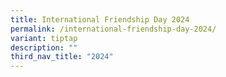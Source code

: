 ```yaml
---
title: International Friendship Day 2024
permalink: /international-friendship-day-2024/
variant: tiptap
description: ""
third_nav_title: "2024"
---
```

